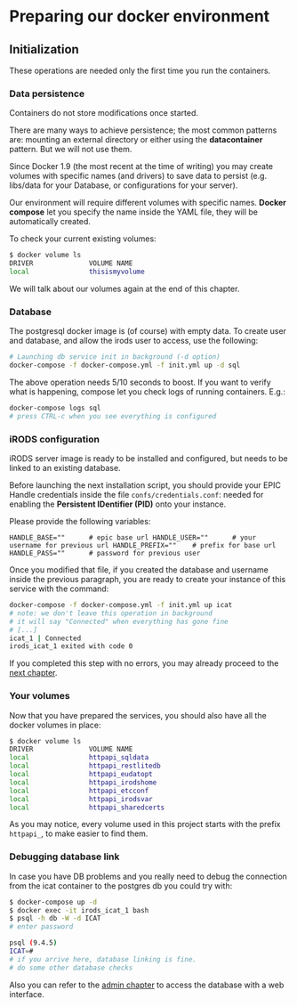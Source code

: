 # Preparing our docker environment

## Initialization
These operations are needed only the first time you run the containers.

### Data persistence

Containers do not store modifications once started.

There are many ways to achieve persistence; the most common patterns are: mounting an external directory or either using the **datacontainer** pattern. But we will not use them.

Since Docker 1.9 (the most recent at the time of writing) you may create volumes with specific names (and drivers) to save data to persist (e.g. libs/data for your Database, or configurations for your server).

Our environment will require different volumes with specific names. **Docker compose** let you specify the name inside the YAML file,
they will be automatically created.

To check your current existing volumes:
```bash
$ docker volume ls
DRIVER              VOLUME NAME
local               thisismyvolume
```

We will talk about our volumes again at the end of this chapter.

### Database

The postgresql docker image is (of course) with empty data.
To create user and database, and allow the irods user to access, use the following:
```bash
# Launching db service init in background (-d option)
docker-compose -f docker-compose.yml -f init.yml up -d sql
```

The above operation needs 5/10 seconds to boost.
If you want to verify what is happening,
compose let you check logs of running containers. E.g.:
```bash
docker-compose logs sql
# press CTRL-c when you see everything is configured
```


### iRODS configuration

iRODS server image is ready to be installed and configured,
but needs to be linked to an existing database.

Before launching the next installation script,
you should provide your EPIC Handle credentials inside the file
`confs/credentials.conf`: needed for enabling the
**Persistent IDentifier (PID)** onto your instance.

Please provide the following variables:

`
HANDLE_BASE=""      # epic base url
HANDLE_USER=""      # your username for previous url
HANDLE_PREFIX=""    # prefix for base url
HANDLE_PASS=""      # password for previous user
`

Once you modified that file, if you created the database and username inside the previous paragraph, you are ready to create your instance of this service with the command:
```bash
docker-compose -f docker-compose.yml -f init.yml up icat
# note: we don't leave this operation in background
# it will say "Connected" when everything has gone fine
# [...]
icat_1 | Connected
irods_icat_1 exited with code 0
```

If you completed this step with no errors, you may already proceed to the
[next chapter](running.md).

### Your volumes

Now that you have prepared the services, you should also have all the docker volumes in place:

```bash
$ docker volume ls
DRIVER              VOLUME NAME
local               httpapi_sqldata
local               httpapi_restlitedb
local               httpapi_eudatopt
local               httpapi_irodshome
local               httpapi_etcconf
local               httpapi_irodsvar
local               httpapi_sharedcerts
```

As you may notice, every volume used in this project starts with
the prefix `httpapi_`, to make easier to find them.

### Debugging database link

In case you have DB problems and you really need to debug the connection from the icat container to the postgres db you could try with:
```bash
$ docker-compose up -d
$ docker exec -it irods_icat_1 bash
$ psql -h db -W -d ICAT
# enter password

psql (9.4.5)
ICAT=#
# if you arrive here, database linking is fine.
# do some other database checks
```

Also you can refer to the [admin chapter](admin.md) to access the database with a web interface.
